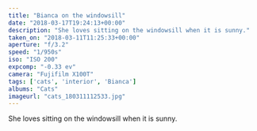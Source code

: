 ```yaml
---
title: "Bianca on the windowsill"
date: "2018-03-17T19:24:13+00:00"
description: "She loves sitting on the windowsill when it is sunny."
taken_on: "2018-03-11T11:25:33+00:00"
aperture: "f/3.2"
speed: "1/950s"
iso: "ISO 200"
expcomp: "-0.33 ev"
camera: "Fujifilm X100T"
tags: ['cats', 'interior', 'Bianca']
albums: "Cats"
imageurl: "cats_180311112533.jpg"
---
```


She loves sitting on the windowsill when it is sunny.